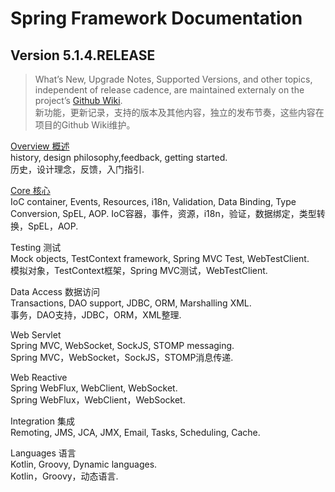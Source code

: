 # Spring Framework Documentation
Version 5.1.4.RELEASE
---
>What’s New, Upgrade Notes, Supported Versions, and other topics, independent of release cadence, are maintained externaly on the project’s [Github Wiki](https://github.com/spring-projects/spring-framework/wiki).  
>新功能，更新记录，支持的版本及其他内容，独立的发布节奏，这些内容在项目的Github Wiki维护。

[Overview 概述](Spring-Framework-Overview.md)  
history, design philosophy,feedback, getting started.  
历史，设计理念，反馈，入门指引.

[Core	核心](Core-Technologies.md)  
IoC container, Events, Resources, i18n, Validation, Data Binding, Type   Conversion, SpEL, AOP.
IoC容器，事件，资源，i18n，验证，数据绑定，类型转换，SpEL，AOP.

Testing	测试  
Mock objects, TestContext framework, Spring MVC Test, WebTestClient.  
模拟对象，TestContext框架，Spring MVC测试，WebTestClient.

Data Access	数据访问  
Transactions, DAO support, JDBC, ORM, Marshalling XML.  
事务，DAO支持，JDBC，ORM，XML整理.

Web Servlet	  
Spring MVC, WebSocket, SockJS, STOMP messaging.  
Spring MVC，WebSocket，SockJS，STOMP消息传递.

Web Reactive	
Spring WebFlux, WebClient, WebSocket.  
Spring WebFlux，WebClient，WebSocket. 

Integration	集成  
Remoting, JMS, JCA, JMX, Email, Tasks, Scheduling, Cache.

Languages	 语言  
Kotlin, Groovy, Dynamic languages.  
Kotlin，Groovy，动态语言.